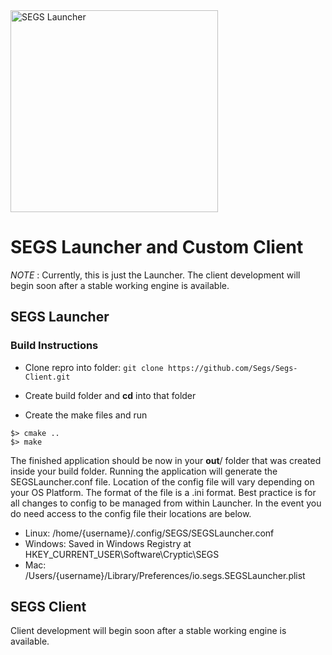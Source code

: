 <img width="332" height="323" alt="SEGS Launcher" src="https://github.com/user-attachments/assets/f781b513-5f0b-48d1-a73b-1ba562b09f80" />

# SEGS Launcher and Custom Client

*NOTE* : Currently, this is just the Launcher. The client development will begin soon after a stable working engine is available. 


## SEGS Launcher

### Build Instructions
- Clone repro into folder: 
```git clone https://github.com/Segs/Segs-Client.git```

- Create build folder and __cd__ into that folder
- Create the make files and run

```
$> cmake ..
$> make
```

The finished application should be now in your __out__/ folder that was created inside your build folder. 
Running the application will generate the SEGSLauncher.conf file. Location of the config file will vary depending on your OS Platform. The format of the file is a .ini format. Best practice is for all changes to config to be managed from within Launcher. In the event you do need access to the config file their locations are below.

- Linux: /home/{username}/.config/SEGS/SEGSLauncher.conf
- Windows: Saved in Windows Registry at HKEY_CURRENT_USER\Software\Cryptic\SEGS 
- Mac: /Users/{username}/Library/Preferences/io.segs.SEGSLauncher.plist

## SEGS Client
Client development will begin soon after a stable working engine is available.

